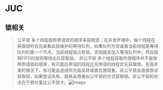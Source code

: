 # JUC
## 锁相关
> 公平锁
多个线程按照申请锁的顺序来获取锁；在并发环境中，每个线程在获取锁时会先查看此锁维护的等待队列，如果队列为空或者当前线程是等待队列的第一个节点，当前线程就占有锁，否则就会加入等待队列中，然后按照FIFO的规则等待出队获取锁。
> 非公平锁
多个线程获取所得顺序并不是按照申请锁的顺序，有可能后申请的线程比先申请的线程优先获取锁。在高并发的情况下，有可能会造成优先级反转或者饥饿现象。非公平锁会直接尝试获取锁，如果尝试失败，就再采用类似公平锁的方式获取锁。非公平锁的优点在于吞吐量比公平锁大。![image](https://user-images.githubusercontent.com/69098342/168426490-6f69b615-7a5f-4e60-bd5f-edaf371a9299.png)

